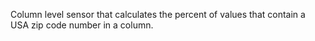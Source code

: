 Column level sensor that calculates the percent of values that contain a USA zip code number in a column.
